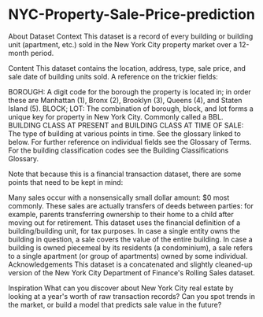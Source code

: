 # NYC-Property-Sale-Price-prediction

About Dataset
Context
This dataset is a record of every building or building unit (apartment, etc.) sold in the New York City property market over a 12-month period.

Content
This dataset contains the location, address, type, sale price, and sale date of building units sold. A reference on the trickier fields:

BOROUGH: A digit code for the borough the property is located in; in order these are Manhattan (1), Bronx (2), Brooklyn (3), Queens (4), and Staten Island (5).
BLOCK; LOT: The combination of borough, block, and lot forms a unique key for property in New York City. Commonly called a BBL.
BUILDING CLASS AT PRESENT and BUILDING CLASS AT TIME OF SALE: The type of building at various points in time. See the glossary linked to below.
For further reference on individual fields see the Glossary of Terms. For the building classification codes see the Building Classifications Glossary.

Note that because this is a financial transaction dataset, there are some points that need to be kept in mind:

Many sales occur with a nonsensically small dollar amount: $0 most commonly. These sales are actually transfers of deeds between parties: for example, parents transferring ownership to their home to a child after moving out for retirement.
This dataset uses the financial definition of a building/building unit, for tax purposes. In case a single entity owns the building in question, a sale covers the value of the entire building. In case a building is owned piecemeal by its residents (a condominium), a sale refers to a single apartment (or group of apartments) owned by some individual.
Acknowledgements
This dataset is a concatenated and slightly cleaned-up version of the New York City Department of Finance's Rolling Sales dataset.

Inspiration
What can you discover about New York City real estate by looking at a year's worth of raw transaction records? Can you spot trends in the market, or build a model that predicts sale value in the future?
